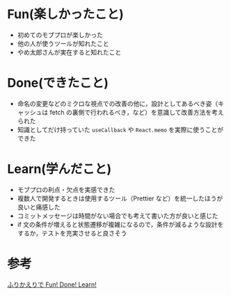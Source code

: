 # Fun(楽しかったこと)

- 初めてのモブプロが楽しかった
- 他の人が使うツールが知れたこと
- やめ太郎さんが実在すると知れたこと

# Done(できたこと)

- 命名の変更などのミクロな視点での改善の他に，設計としてあるべき姿（キャッシュは fetch の裏側で行われるべき，など）を意識して改善方法を考えられた
- 知識としてだけ持っていた `useCallback` や `React.memo` を実際に使うことができた

# Learn(学んだこと)

- モブプロの利点・欠点を実感できた
- 複数人で開発するときは使用するツール（Prettier など）を統一したほうが良いと痛感した
- コミットメッセージは時間がない場合でも考えて書いた方が良いと感じた
- if 文の条件が増えると状態遷移が複雑になるので，条件が減るような設計をするか，テストを充実させると良さそう

# 参考

[ふりかえりで Fun! Done! Learn!](https://www.ogis-ri.co.jp/otc/hiroba/others/ActivityPocket/FunDoneLearn.html)
